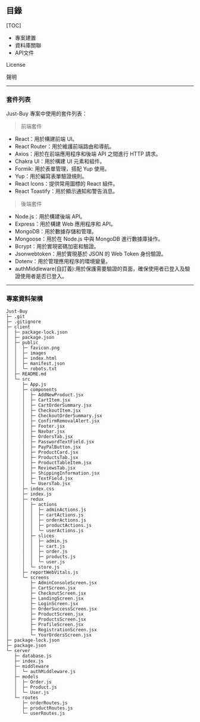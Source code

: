 ## 目錄
[TOC]
- 專案建置
- 資料庫關聯
- API文件

License

聲明

---
### 套件列表
 Just-Buy 專案中使用的套件列表：
> 前端套件
- React：用於構建前端 UI。
- React Router：用於維護前端路由和導航。
- Axios：用於在前端應用程序和後端 API 之間進行 HTTP 請求。
- Chakra UI：用於構建 UI 元素和組件。
- Formik: 用於表單管理，搭配 Yup 使用。
- Yup：用於編寫表單驗證規則。
- React Icons：提供常用圖標的 React 組件。
- React Toastify：用於顯示通知和警告消息。
>後端套件
- Node.js：用於構建後端 API。
- Express：用於構建 Web 應用程序和 API。
- MongoDB：用於數據存儲和管理。
- Mongoose：用於在 Node.js 中與 MongoDB 進行數據庫操作。
- Bcrypt：用於實現密碼加密和驗證。
- Jsonwebtoken：用於實現基於 JSON 的 Web Token 身份驗證。
- Dotenv：用於管理應用程序的環境變量。
- authMiddleware(自訂義):用於保護需要驗證的頁面，確保使用者已登入及驗證使用者是否已登入。

----
### 專案資料架構
```
Just-Buy
├─ .git
├─ .gitignore
├─ client
│  ├─ package-lock.json
│  ├─ package.json
│  ├─ public
│  │  ├─ favicon.png
│  │  ├─ images
│  │  ├─ index.html
│  │  ├─ manifest.json
│  │  └─ robots.txt
│  ├─ README.md
│  └─ src
│     ├─ App.js
│     ├─ components
│     │  ├─ AddNewProduct.jsx
│     │  ├─ CartItem.jsx
│     │  ├─ CartOrderSummary.jsx
│     │  ├─ CheckoutItem.jsx
│     │  ├─ CheckoutOrderSummary.jsx
│     │  ├─ ConfirmRemovalAlert.jsx
│     │  ├─ Footer.jsx
│     │  ├─ Navbar.jsx
│     │  ├─ OrdersTab.jsx
│     │  ├─ PasswordTextField.jsx
│     │  ├─ PayPalButton.jsx
│     │  ├─ ProductCard.jsx
│     │  ├─ ProductsTab.jsx
│     │  ├─ ProductTableItem.jsx
│     │  ├─ ReviewsTab.jsx
│     │  ├─ ShippingInformation.jsx
│     │  ├─ TextField.jsx
│     │  └─ UsersTab.jsx
│     ├─ index.css
│     ├─ index.js
│     ├─ redux
│     │  ├─ actions
│     │  │  ├─ adminActions.js
│     │  │  ├─ cartActions.js
│     │  │  ├─ orderActions.js
│     │  │  ├─ productActions.js
│     │  │  └─ userActions.js
│     │  ├─ slices
│     │  │  ├─ admin.js
│     │  │  ├─ cart.js
│     │  │  ├─ order.js
│     │  │  ├─ products.js
│     │  │  └─ user.js
│     │  └─ store.js
│     ├─ reportWebVitals.js
│     └─ screens
│        ├─ AdminConsoleScreen.jsx
│        ├─ CartScreen.jsx
│        ├─ CheckoutScreen.jsx
│        ├─ LandingScreen.jsx
│        ├─ LoginScreen.jsx
│        ├─ OrderSuccessScreen.jsx
│        ├─ ProductScreen.jsx
│        ├─ ProductsScreen.jsx
│        ├─ ProfileScreen.jsx
│        ├─ RegistrationScreen.jsx
│        └─ YourOrdersScreen.jsx
├─ package-lock.json
├─ package.json
└─ server
   ├─ database.js
   ├─ index.js
   ├─ middleware
   │  └─ authMiddleware.js
   ├─ models
   │  ├─ Order.js
   │  ├─ Product.js
   │  └─ User.js
   └─ routes
      ├─ orderRoutes.js
      ├─ productRoutes.js
      └─ userRoutes.js
```
